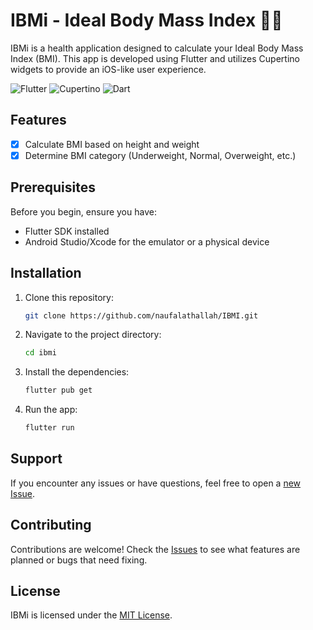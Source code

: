 # IBMi - Ideal Body Mass Index 🏋️‍♀️

IBMi is a health application designed to calculate your Ideal Body Mass Index (BMI). This app is developed using Flutter and utilizes Cupertino widgets to provide an iOS-like user experience.

![Flutter](https://img.shields.io/badge/Flutter-%2302569B.svg?style=flat&logo=Flutter&logoColor=white)
![Cupertino](https://img.shields.io/badge/Cupertino-%23000000.svg?style=flat)
![Dart](https://img.shields.io/badge/dart-%230175C2.svg?style=flat&logo=dart&logoColor=white)

## Features

- [x] Calculate BMI based on height and weight
- [x] Determine BMI category (Underweight, Normal, Overweight, etc.)

## Prerequisites

Before you begin, ensure you have:

- Flutter SDK installed
- Android Studio/Xcode for the emulator or a physical device

## Installation

1. Clone this repository:

   ```bash
   git clone https://github.com/naufalathallah/IBMI.git
   ```

2. Navigate to the project directory:

   ```bash
   cd ibmi
   ```

3. Install the dependencies:

   ```bash
   flutter pub get
   ```

4. Run the app:

   ```bash
   flutter run
   ```

## Support

If you encounter any issues or have questions, feel free to open a [new Issue](https://github.com/yourusername/ibmi/issues).

## Contributing

Contributions are welcome! Check the [Issues](https://github.com/yourusername/ibmi/issues) to see what features are planned or bugs that need fixing.

## License

IBMi is licensed under the [MIT License](LICENSE).
